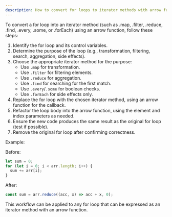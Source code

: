 ```yaml
---
description: How to convert for loops to iterator methods with arrow functions
---
```


To convert a for loop into an iterator method (such as .map, .filter, .reduce, .find, .every, .some, or .forEach) using an arrow function, follow these steps:

1. Identify the for loop and its control variables.
2. Determine the purpose of the loop (e.g., transformation, filtering, search, aggregation, side effects).
3. Choose the appropriate iterator method for the purpose:
   - Use `.map` for transformation.
   - Use `.filter` for filtering elements.
   - Use `.reduce` for aggregation.
   - Use `.find` for searching for the first match.
   - Use `.every`/`.some` for boolean checks.
   - Use `.forEach` for side effects only.
4. Replace the for loop with the chosen iterator method, using an arrow function for the callback.
5. Refactor the loop body into the arrow function, using the element and index parameters as needed.
6. Ensure the new code produces the same result as the original for loop (test if possible).
7. Remove the original for loop after confirming correctness.

Example:

Before:
```js
let sum = 0;
for (let i = 0; i < arr.length; i++) {
  sum += arr[i];
}
```
After:
```js
const sum = arr.reduce((acc, x) => acc + x, 0);
```

This workflow can be applied to any for loop that can be expressed as an iterator method with an arrow function.
